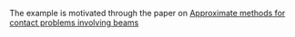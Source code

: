 The example is motivated through the paper on [Approximate methods for contact problems involving beams](https://doi.org/10.1177/03093247231200911)

